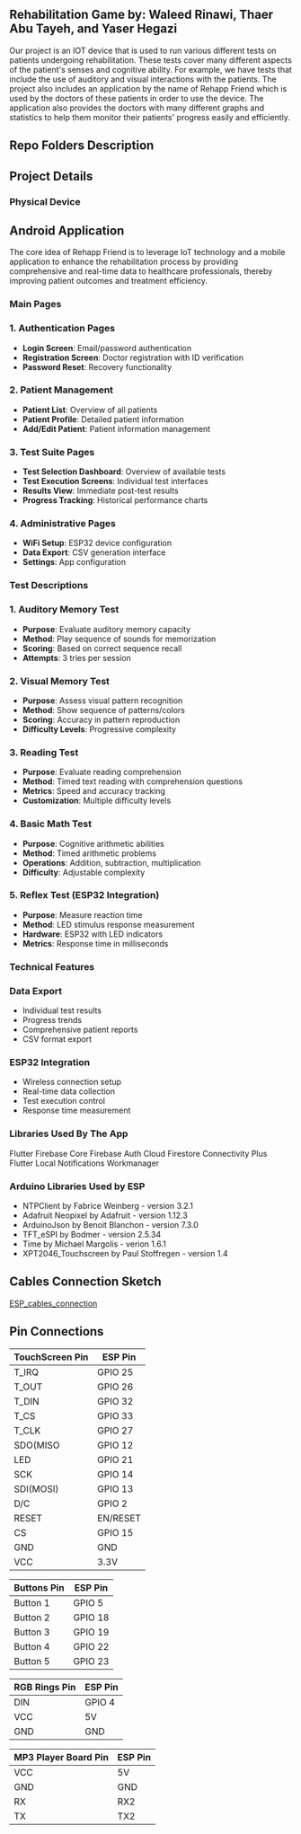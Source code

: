 
## Rehabilitation Game by: Waleed Rinawi, Thaer Abu Tayeh, and Yaser Hegazi
Our project is an IOT device that is used to run various different tests on patients undergoing rehabilitation. These tests cover many different aspects of the
patient's senses and cognitive ability. For example, we have tests that include the use of auditory and visual interactions with the patients. The project also
includes an application by the name of Rehapp Friend which is used by the doctors of these patients in order to use the device. The application also provides the
doctors with many different graphs and statistics to help them monitor their patients' progress easily and efficiently.  

## Repo Folders Description

## Project Details

### Physical Device

## Android Application
The core idea of Rehapp Friend is to leverage IoT technology and a mobile application to enhance the rehabilitation process by providing comprehensive and real-time data to healthcare professionals, thereby improving patient outcomes and treatment efficiency.

### Main Pages

### 1. Authentication Pages
- **Login Screen**: Email/password authentication
- **Registration Screen**: Doctor registration with ID verification
- **Password Reset**: Recovery functionality

### 2. Patient Management
- **Patient List**: Overview of all patients
- **Patient Profile**: Detailed patient information
- **Add/Edit Patient**: Patient information management

### 3. Test Suite Pages
- **Test Selection Dashboard**: Overview of available tests
- **Test Execution Screens**: Individual test interfaces
- **Results View**: Immediate post-test results
- **Progress Tracking**: Historical performance charts

### 4. Administrative Pages
- **WiFi Setup**: ESP32 device configuration
- **Data Export**: CSV generation interface
- **Settings**: App configuration

### Test Descriptions

### 1. Auditory Memory Test
- **Purpose**: Evaluate auditory memory capacity
- **Method**: Play sequence of sounds for memorization
- **Scoring**: Based on correct sequence recall
- **Attempts**: 3 tries per session

### 2. Visual Memory Test
- **Purpose**: Assess visual pattern recognition
- **Method**: Show sequence of patterns/colors
- **Scoring**: Accuracy in pattern reproduction
- **Difficulty Levels**: Progressive complexity

### 3. Reading Test
- **Purpose**: Evaluate reading comprehension
- **Method**: Timed text reading with comprehension questions
- **Metrics**: Speed and accuracy tracking
- **Customization**: Multiple difficulty levels

### 4. Basic Math Test
- **Purpose**: Cognitive arithmetic abilities
- **Method**: Timed arithmetic problems
- **Operations**: Addition, subtraction, multiplication
- **Difficulty**: Adjustable complexity

### 5. Reflex Test (ESP32 Integration)
- **Purpose**: Measure reaction time
- **Method**: LED stimulus response measurement
- **Hardware**: ESP32 with LED indicators
- **Metrics**: Response time in milliseconds

### Technical Features

### Data Export
- Individual test results
- Progress trends
- Comprehensive patient reports
- CSV format export

### ESP32 Integration
- Wireless connection setup
- Real-time data collection
- Test execution control
- Response time measurement

### Libraries Used By The App
Flutter
Firebase Core
Firebase Auth
Cloud Firestore
Connectivity Plus
Flutter Local Notifications
Workmanager



### Arduino Libraries Used by ESP

- NTPClient by Fabrice Weinberg - version 3.2.1
- Adafruit Neopixel by Adafruit - version 1.12.3
- ArduinoJson by Benoit Blanchon - version 7.3.0
- TFT_eSPI by Bodmer - version 2.5.34
- Time by Michael Margolis - verion 1.6.1
- XPT2046_Touchscreen by Paul Stoffregen - version 1.4

## Cables Connection Sketch
[ESP_cables_connection](Documentation/ESP_cables_connection.jpg "Cables Connection")

## Pin Connections

| TouchScreen Pin    | ESP Pin               |
|---------------|----------------------------|
| T_IRQ          | 	GPIO 25  |
| T_OUT          | 	GPIO 26  |
| T_DIN          | 	GPIO 32  |
| T_CS           | 	GPIO 33  |
| T_CLK          | 	GPIO 27  |
| SDO(MISO       | 	GPIO 12  |
| LED            | 	GPIO 21  |
| SCK            | 	GPIO 14  |
| SDI(MOSI)      | 	GPIO 13  |
| D/C            | 	GPIO 2   |
| RESET          | 	EN/RESET |
| CS             | 	GPIO 15  |
| GND            | 	GND      |
| VCC            | 	3.3V     |

| Buttons Pin   | ESP Pin                    |
|---------------|----------------------------|
| Button 1          | 	GPIO 5   |
| Button 2          | 	GPIO 18  |
| Button 3          | 	GPIO 19  |
| Button 4          | 	GPIO 22  |
| Button 5          | 	GPIO 23  |

| RGB Rings Pin    | ESP Pin                   |
|------------------|---------------------------|
| DIN              | 	GPIO 4   |
| VCC              |  5V       |
| GND              |  GND      |

| MP3 Player Board Pin    | ESP Pin       |
|-------------------------|---------------|
| VCC          | 	5V       |
| GND          | 	GND      |
| RX           |  RX2      |
| TX           |  TX2      |



